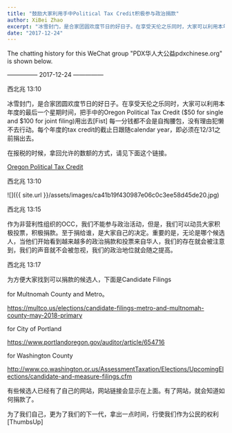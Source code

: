 ```yaml
---
title: "鼓励大家利用手中Political Tax Credit积极参与政治捐款"
author: XiBei Zhao
excerpt: "冰雪封门，是合家团圆欢度节日的好日子。在享受天伦之乐同时，大家可以利用本年度的最后一个星期时间，把手中的Oregon Political Tax Credit ($50 for single and $100 for joint filing)用出去[Fist] 每一分钱都不会是自掏腰包，没有理由犯懒不去行动。每个年度的tax credit的截止日跟随calendar year，即必须在12/31之前捐出去。"
date: "2017-12-24"
---
```


The chatting history for this WeChat group "PDX华人大公益pdxchinese.org" is shown below.

—————  2017-12-24  —————

西北兆  13:10

冰雪封门，是合家团圆欢度节日的好日子。在享受天伦之乐同时，大家可以利用本年度的最后一个星期时间，把手中的Oregon Political Tax Credit ($50 for single and $100 for joint filing)用出去[Fist] 每一分钱都不会是自掏腰包，没有理由犯懒不去行动。每个年度的tax credit的截止日跟随calendar year，即必须在12/31之前捐出去。

在报税的时候，拿回允许的数额的方式，请见下面这个链接。

[Oregon Political Tax Credit](http://oregontaxcredit.com/)

西北兆  13:10

![]({{ site.url }}/assets/images/ca41b19f430987e06c0c3ee58d45de20.jpg)

西北兆  13:15

作为非营利性组织的OCC，我们不能参与政治活动，但是，我们可以动员大家积极投票，积极捐款。至于捐给谁，是大家自己的决定。重要的是，无论是哪个候选人，当他们开始看到越来越多的政治捐款和投票来自华人，我们的存在就会被注意到，我们的声音就不会被忽视，我们的政治地位就会随之提高。

西北兆  13:17

为方便大家找到可以捐款的候选人，下面是Candidate Filings

for Multnomah County and Metro。

https://multco.us/elections/candidate-filings-metro-and-multnomah-county-may-2018-primary

for City of Portland

https://www.portlandoregon.gov/auditor/article/654716

for Washington County

http://www.co.washington.or.us/AssessmentTaxation/Elections/UpcomingElections/candidate-and-measure-filings.cfm

有些候选人已经有了自己的网站，网站链接会显示在上面。有了网站，就会知道如何捐款了。

为了我们自己，更为了我们的下一代，拿出一点时间，行使我们作为公民的权利[ThumbsUp]

